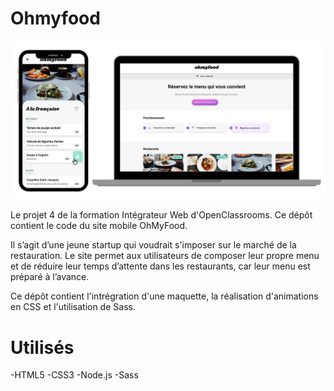 # Ohmyfood

![alt text](https://github.com/JSProjekt/Openclassrooms_P4_ohmyfood/blob/main/16559016787093_Untitled%20design.png)

Le projet 4 de la formation Intégrateur Web d'OpenClassrooms.
Ce dépôt contient le code du site mobile OhMyFood.

Il s’agit d’une jeune startup qui voudrait s'imposer sur le marché de la restauration. Le site permet aux utilisateurs de composer leur propre menu et de réduire leur temps d’attente dans les restaurants, car leur menu est préparé à l’avance.

Ce dépôt contient l'intrégration d'une maquette, la réalisation d'animations en CSS et l'utilisation de Sass.

# Utilisés

-HTML5
-CSS3
-Node.js
-Sass

